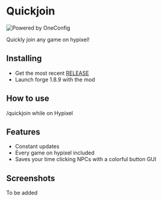 # Quickjoin

![Powered by OneConfig](https://polyfrost.org/img/cozy_vector.svg)

Quickly join any game on hypixel!
## Installing
- Get the most recent [RELEASE](https://github.com/QWERTZexe/Quickjoin/releases)
- Launch forge 1.8.9 with the mod

## How to use
/quickjoin while on Hypixel
## Features
- Constant updates
- Every game on hypixel included
- Saves your time clicking NPCs with a colorful button GUI
## Screenshots
To be added